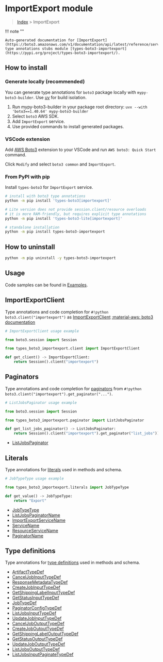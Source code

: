 #  ImportExport module

> [Index](../README.md) > ImportExport

!!! note ""

    Auto-generated documentation for [ImportExport](https://boto3.amazonaws.com/v1/documentation/api/latest/reference/services/importexport.html#importexport)
    type annotations stubs module [types-boto3-importexport](https://pypi.org/project/types-boto3-importexport/).

## How to install

### Generate locally (recommended)

You can generate type annotations for `boto3` package locally with `mypy-boto3-builder`.
Use [uv](https://docs.astral.sh/uv/getting-started/installation/) for build isolation.

1. Run mypy-boto3-builder in your package root directory: `uvx --with 'boto3==1.40.64' mypy-boto3-builder`
1. Select `boto3` AWS SDK.
1. Add `ImportExport` service.
1. Use provided commands to install generated packages.


### VSCode extension

Add [AWS Boto3](https://marketplace.visualstudio.com/items?itemName=Boto3typed.boto3-ide)
extension to your VSCode and run `AWS boto3: Quick Start` command.

Click `Modify` and select `boto3 common` and `ImportExport`.


### From PyPI with pip

Install `types-boto3` for `ImportExport` service.

```bash
# install with boto3 type annotations
python -m pip install 'types-boto3[importexport]'

# Lite version does not provide session.client/resource overloads
# it is more RAM-friendly, but requires explicit type annotations
python -m pip install 'types-boto3-lite[importexport]'

# standalone installation
python -m pip install types-boto3-importexport
```



## How to uninstall

```bash
python -m pip uninstall -y types-boto3-importexport
```

## Usage

Code samples can be found in [Examples](./usage.md).

## ImportExportClient

Type annotations and code completion for  `#!python boto3.client("importexport")` as [ImportExportClient](./client.md)
[:material-aws: boto3 documentation](https://boto3.amazonaws.com/v1/documentation/api/latest/reference/services/importexport.html#ImportExport.Client)

```python
# ImportExportClient usage example

from boto3.session import Session

from types_boto3_importexport.client import ImportExportClient

def get_client() -> ImportExportClient:
    return Session().client("importexport")
```


## Paginators

Type annotations and code completion for [paginators](./paginators.md)
from `#!python boto3.client("importexport").get_paginator("...")`.

```python
# ListJobsPaginator usage example

from boto3.session import Session

from types_boto3_importexport.paginator import ListJobsPaginator

def get_list_jobs_paginator() -> ListJobsPaginator:
    return Session().client("importexport").get_paginator("list_jobs"))
```

- [ListJobsPaginator](./paginators.md#listjobspaginator)









## Literals

Type annotations for [literals](./literals.md) used in methods and schema.

```python
# JobTypeType usage example

from types_boto3_importexport.literals import JobTypeType

def get_value() -> JobTypeType:
    return "Export"
```

- [JobTypeType](./literals.md#jobtypetype)
- [ListJobsPaginatorName](./literals.md#listjobspaginatorname)
- [ImportExportServiceName](./literals.md#importexportservicename)
- [ServiceName](./literals.md#servicename)
- [ResourceServiceName](./literals.md#resourceservicename)
- [PaginatorName](./literals.md#paginatorname)




## Type definitions

Type annotations for [type definitions](./type_defs.md) used in methods and schema.

- [ArtifactTypeDef](./type_defs.md#artifacttypedef)
- [CancelJobInputTypeDef](./type_defs.md#canceljobinputtypedef)
- [ResponseMetadataTypeDef](./type_defs.md#responsemetadatatypedef)
- [CreateJobInputTypeDef](./type_defs.md#createjobinputtypedef)
- [GetShippingLabelInputTypeDef](./type_defs.md#getshippinglabelinputtypedef)
- [GetStatusInputTypeDef](./type_defs.md#getstatusinputtypedef)
- [JobTypeDef](./type_defs.md#jobtypedef)
- [PaginatorConfigTypeDef](./type_defs.md#paginatorconfigtypedef)
- [ListJobsInputTypeDef](./type_defs.md#listjobsinputtypedef)
- [UpdateJobInputTypeDef](./type_defs.md#updatejobinputtypedef)
- [CancelJobOutputTypeDef](./type_defs.md#canceljoboutputtypedef)
- [CreateJobOutputTypeDef](./type_defs.md#createjoboutputtypedef)
- [GetShippingLabelOutputTypeDef](./type_defs.md#getshippinglabeloutputtypedef)
- [GetStatusOutputTypeDef](./type_defs.md#getstatusoutputtypedef)
- [UpdateJobOutputTypeDef](./type_defs.md#updatejoboutputtypedef)
- [ListJobsOutputTypeDef](./type_defs.md#listjobsoutputtypedef)
- [ListJobsInputPaginateTypeDef](./type_defs.md#listjobsinputpaginatetypedef)

